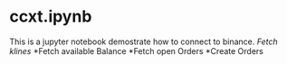 # ccxt.ipynb
This is a jupyter notebook demostrate how to connect to binance.
*Fetch klines*
*Fetch available Balance
*Fetch open Orders
*Create Orders
